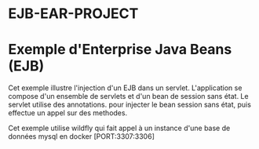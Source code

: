 # EJB-EAR-PROJECT
Exemple d'Enterprise Java Beans (EJB)
==============

Cet exemple illustre l'injection d'un EJB dans un servlet. L'application se compose d'un ensemble de servlets et d'un bean de session sans état. Le servlet utilise des annotations. pour injecter le bean session sans état, puis effectue un appel sur des methodes.

Cet exemple utilise wildfly qui fait appel à un instance d'une base de données mysql en docker [PORT:3307:3306]

